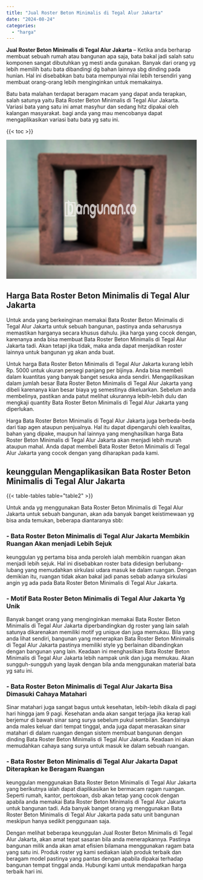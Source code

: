 ```yaml
---
title: "Jual Roster Beton Minimalis di Tegal Alur Jakarta"
date: "2024-08-24"
categories: 
  - "harga"
---
```


**Jual Roster Beton Minimalis di Tegal Alur Jakarta** – Ketika anda berharap membuat sebuah rumah atau bangunan apa saja, bata bakal jadi salah satu komponen sangat dibutuhkan yg mesti anda gunakan. Banyak dari orang yg lebih memilih batu bata dibandingi dg bahan lainnya sbg dinding pada hunian. Hal ini disebabkan batu bata mempunyai nilai lebih tersendiri yang membuat orang-orang lebih menginginkan untuk memakainya.

Batu bata malahan terdapat beragam macam yang dapat anda terapkan, salah satunya yaitu Bata Roster Beton Minimalis di Tegal Alur Jakarta. Variasi bata yang satu ini amat masyhur dan sedang hitz dipakai oleh kalangan masyarakat. bagi anda yang mau mencobanya dapat mengaplikasikan variasi batu bata yg satu ini.

{{< toc >}}

![Jual Roster Beton Minimalis di Tegal Alur Jakarta](/images/bata-roster-minimalis-38.png)

## Harga Bata Roster Beton Minimalis di Tegal Alur Jakarta

Untuk anda yang berkeinginan memakai Bata Roster Beton Minimalis di Tegal Alur Jakarta untuk sebuah bangunan, pastinya anda seharusnya memastikan harganya secara khusus dahulu. jika harga yang cocok dengan, karenanya anda bisa membuat Bata Roster Beton Minimalis di Tegal Alur Jakarta tadi. Akan tetapi jika tidak, maka anda dapat menjadikan roster lainnya untuk bangunan yg akan anda buat.

Untuk harga Bata Roster Beton Minimalis di Tegal Alur Jakarta kurang lebih Rp. 5000 untuk ukuran persegi panjang per bijinya. Anda bisa membeli dalam kuantitas yang banyak banget sesuka anda sendiri. Mengaplikasikan dalam jumlah besar Bata Roster Beton Minimalis di Tegal Alur Jakarta yang dibeli karenanya kian besar biaya yg semestinya dikeluarkan. Sebelum anda membelinya, pastikan anda patut melihat ukurannya lebih-lebih dulu dan mengkaji quantity Bata Roster Beton Minimalis di Tegal Alur Jakarta yang diperlukan.

Harga Bata Roster Beton Minimalis di Tegal Alur Jakarta juga berbeda-beda dari tiap agen ataupun penjualnya. Hal itu dapat dipengaruhi oleh kwalitas, bahan yang dipake, maupun hal lainnya yang menghasilkan harga Bata Roster Beton Minimalis di Tegal Alur Jakarta akan menjadi lebih murah ataupun mahal. Anda dapat membeli Bata Roster Beton Minimalis di Tegal Alur Jakarta yang cocok dengan yang diharapkan pada kami.

## keunggulan Mengaplikasikan Bata Roster Beton Minimalis di Tegal Alur Jakarta

{{< table-tables table="table2" >}}

Untuk anda yg menggunakan Bata Roster Beton Minimalis di Tegal Alur Jakarta untuk sebuah bangunan, akan ada banyak banget keistimewaan yg bisa anda temukan, beberapa diantaranya sbb:

### \- Bata Roster Beton Minimalis di Tegal Alur Jakarta Membikin Ruangan Akan menjadi Lebih Sejuk

keunggulan yg pertama bisa anda peroleh ialah membikin ruangan akan menjadi lebih sejuk. Hal ini disebabkan roster bata didesign berlubang-lubang yang memudahkan sirkulasi udara masuk ke dalam ruangan. Dengan demikian itu, ruangan tidak akan bakal jadi panas sebab adanya sirkulasi angin yg ada pada Bata Roster Beton Minimalis di Tegal Alur Jakarta.

### \- Motif Bata Roster Beton Minimalis di Tegal Alur Jakarta Yg Unik

Banyak banget orang yang menginginkan memakai Bata Roster Beton Minimalis di Tegal Alur Jakarta diperbandingkan dg roster yang lain salah satunya dikarenakan memiliki motif yg unique dan juga memukau. Bila yang anda lihat sendiri, bangunan yang menerapkan Bata Roster Beton Minimalis di Tegal Alur Jakarta pastinya memiliki style yg berlainan dibandingkan dengan bangunan yang lain. Keadaan ini menghasilkan Bata Roster Beton Minimalis di Tegal Alur Jakarta lebih nampak unik dan juga memukau. Akan sungguh-sungguh yang layak dengan bila anda menggunakan material bata yg satu ini.

### \- Bata Roster Beton Minimalis di Tegal Alur Jakarta Bisa Dimasuki Cahaya Matahari

Sinar matahari juga sangat bagus untuk kesehatan, lebih-lebih dikala di pagi hari hingga jam 9 pagi. Kesehatan anda akan sangat terjaga jika kerap kali berjemur di bawah sinar sang surya sebelum pukul sembilan. Seandainya anda males keluar dari tempat tinggal, anda juga dapat merasakan sinar matahari di dalam ruangan dengan sistem membuat bangunan dengan dinding Bata Roster Beton Minimalis di Tegal Alur Jakarta. Keadaan ini akan memudahkan cahaya sang surya untuk masuk ke dalam sebuah ruangan.

### \- Bata Roster Beton Minimalis di Tegal Alur Jakarta Dapat Diterapkan ke Beragam Ruangan

keunggulan menggunakan Bata Roster Beton Minimalis di Tegal Alur Jakarta yang berikutnya ialah dapat diaplikasikan ke bermacam ragam ruangan. Seperti rumah, kantor, pertokoan, dsb akan tetap yang cocok dengan apabila anda memakai Bata Roster Beton Minimalis di Tegal Alur Jakarta untuk bangunan tadi. Ada banyak banget orang yg menggunakan Bata Roster Beton Minimalis di Tegal Alur Jakarta pada satu unit bangunan meskipun hanya sedikit penggunaan saja.

Dengan melihat beberapa keunggulan Jual Roster Beton Minimalis di Tegal Alur Jakarta, akan amat tepat sasaran bila anda menerapkannya. Pastinya bangunan milik anda akan amat efisien bilamana menggunakan ragam bata yang satu ini. Produk roster yg kami sediakan ialah produk terbaik dan beragam model pastinya yang pantas dengan apabila dipakai terhadap bangunan tempat tinggal anda. Hubungi kami untuk mendapatkan harga terbaik hari ini.
